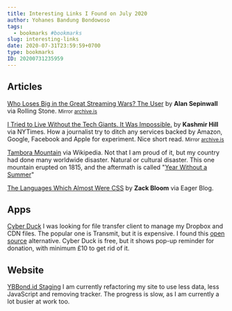 ```yaml
---
title: Interesting Links I Found on July 2020
author: Yohanes Bandung Bondowoso
tags:
  - bookmarks #bookmarks
slug: interesting-links
date: 2020-07-31T23:59:59+0700
type: bookmarks
ID: 20200731235959
---
```


## Articles

[Who Loses Big in the Great Streaming Wars? The User](https://www.rollingstone.com/tv/tv-features/streaming-wars-user-experience-sepinwall-1031729/) by **Alan Sepinwall** via Rolling Stone.
<small>Mirror <a href="http://archive.is/cWhYc" rel="noreferrer noopener">archive.is</a></small>

[I Tried to Live Without the Tech Giants. It Was Impossible.](https://www.nytimes.com/2020/07/31/technology/blocking-the-tech-giants.html) by **Kashmir Hill** via NYTimes.
How a journalist try to ditch any services backed by Amazon, Google, Facebook and Apple for experiment. Nice short read.
<small>Mirror <a href="http://archive.is/badFW" rel="noreferrer noopener">archive.is</a></small>

[Tambora Mountain](https://en.wikipedia.org/wiki/Mount_Tambora) via Wikipedia.
Not that I am proud of it, but my country had done many worldwide disaster. Natural or cultural disaster. This one mountain erupted on 1815, and the aftermath is called "[Year Without a Summer](https://en.wikipedia.org/wiki/Year_Without_a_Summer)"

[The Languages Which Almost Were CSS](https://eager.io/blog/the-languages-which-almost-were-css/) by **Zack Bloom** via Eager Blog.

## Apps

[Cyber Duck](https://cyberduck.io/)
I was looking for file transfer client to manage my Dropbox and CDN files. The popular one is Transmit, but it is expensive. I found this [open source](https://github.com/iterate-ch/cyberduck) alternative. Cyber Duck is free, but it shows pop-up reminder for donation, with minimum £10 to get rid of it.

## Website

[YBBond.id Staging](https://staging.ybbond.id)
I am currently refactoring my site to use less data, less JavaScript and removing tracker. The progress is slow, as I am currently a lot busier at work too.
